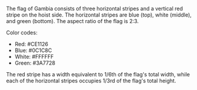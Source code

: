 The flag of Gambia consists of three horizontal stripes and a vertical red stripe on the hoist side. The horizontal stripes are blue (top), white (middle), and green (bottom). The aspect ratio of the flag is 2:3.

Color codes:
- Red: #CE1126
- Blue: #0C1C8C
- White: #FFFFFF
- Green: #3A7728

The red stripe has a width equivalent to 1/6th of the flag's total width, while each of the horizontal stripes occupies 1/3rd of the flag's total height.
